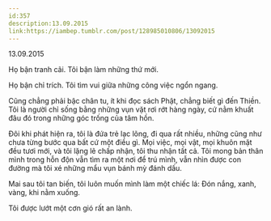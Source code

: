 ```yaml
---
id:357
description:13.09.2015
link:https://iambep.tumblr.com/post/128985010806/13092015
---
```


13.09.2015

Họ bận tranh cãi. Tôi bận làm những thứ mới.

Họ bận chỉ trích. Tôi tìm vui giữa những công việc ngổn ngang.

Cũng chẳng phải bậc chân tu, ít khi đọc sách Phật, chẳng biết gì đến Thiền.
Tôi là người chỉ sống bằng những vụn vặt rơi rớt hàng ngày, cứ nằm khuất
đâu đó trong những góc trống của tâm hồn.

Đôi khi phát hiện ra, tôi là đứa trẻ lạc lõng, đi qua rất nhiều, những cũng
như chưa từng bước qua bất cứ một điều gì. Mọi việc, mọi vật, mọi khuôn
mặt đều tươi mới, và tôi lặng lẽ chấp nhận, tôi thu nhận tất cả. Tôi mong
bản thân mình trong hỗn độn vẫn tìm ra một nơi để trú mình, vẫn nhìn được
con đường mà tôi xé những mẩu vụn bánh mỳ đánh dấu.

Mai sau tôi tan biến, tôi luôn muốn mình làm một chiếc lá: Đón nắng, xanh,
vàng, khi nằm xuống.

Tôi được lướt một cơn gió rất an lành.